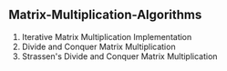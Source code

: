 ## Matrix-Multiplication-Algorithms
1. Iterative Matrix Multiplication Implementation
2. Divide and Conquer Matrix Multiplication 
3. Strassen's Divide and Conquer Matrix Multiplication
